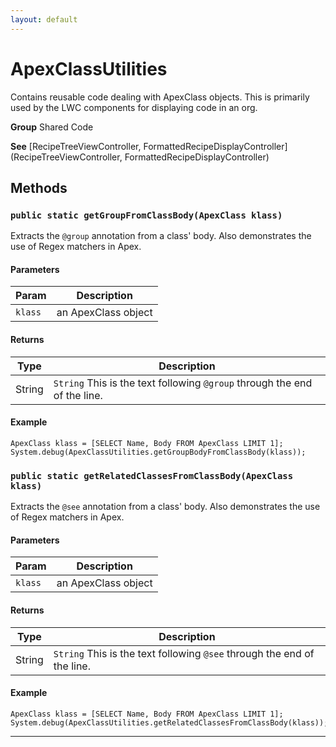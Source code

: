 ```yaml
---
layout: default
---
```

# ApexClassUtilities

Contains reusable code dealing with ApexClass objects.
This is primarily used by the LWC components for displaying code
in an org.


**Group** Shared Code


**See** [RecipeTreeViewController, FormattedRecipeDisplayController](RecipeTreeViewController, FormattedRecipeDisplayController)

## Methods
### `public static getGroupFromClassBody(ApexClass klass)`

Extracts the `@group` annotation from a class' body. Also demonstrates the use of Regex matchers in Apex.

#### Parameters

|Param|Description|
|---|---|
|`klass`|an ApexClass object|

#### Returns

|Type|Description|
|---|---|
|String|`String` This is the text following `@group` through the end of the line.|

#### Example
```apex
ApexClass klass = [SELECT Name, Body FROM ApexClass LIMIT 1];
System.debug(ApexClassUtilities.getGroupBodyFromClassBody(klass));
```


### `public static getRelatedClassesFromClassBody(ApexClass klass)`

Extracts the `@see` annotation from a class' body. Also demonstrates the use of Regex matchers in Apex.

#### Parameters

|Param|Description|
|---|---|
|`klass`|an ApexClass object|

#### Returns

|Type|Description|
|---|---|
|String|`String` This is the text following `@see` through the end of the line.|

#### Example
```apex
ApexClass klass = [SELECT Name, Body FROM ApexClass LIMIT 1];
System.debug(ApexClassUtilities.getRelatedClassesFromClassBody(klass));
```


---

